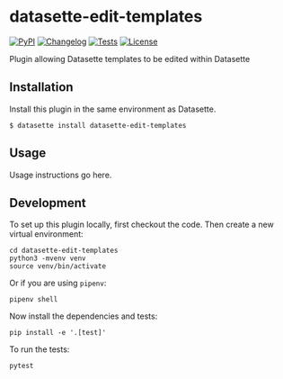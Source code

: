 # datasette-edit-templates

[![PyPI](https://img.shields.io/pypi/v/datasette-edit-templates.svg)](https://pypi.org/project/datasette-edit-templates/)
[![Changelog](https://img.shields.io/github/v/release/simonw/datasette-edit-templates?include_prereleases&label=changelog)](https://github.com/simonw/datasette-edit-templates/releases)
[![Tests](https://github.com/simonw/datasette-edit-templates/workflows/Test/badge.svg)](https://github.com/simonw/datasette-edit-templates/actions?query=workflow%3ATest)
[![License](https://img.shields.io/badge/license-Apache%202.0-blue.svg)](https://github.com/simonw/datasette-edit-templates/blob/main/LICENSE)

Plugin allowing Datasette templates to be edited within Datasette

## Installation

Install this plugin in the same environment as Datasette.

    $ datasette install datasette-edit-templates

## Usage

Usage instructions go here.

## Development

To set up this plugin locally, first checkout the code. Then create a new virtual environment:

    cd datasette-edit-templates
    python3 -mvenv venv
    source venv/bin/activate

Or if you are using `pipenv`:

    pipenv shell

Now install the dependencies and tests:

    pip install -e '.[test]'

To run the tests:

    pytest
